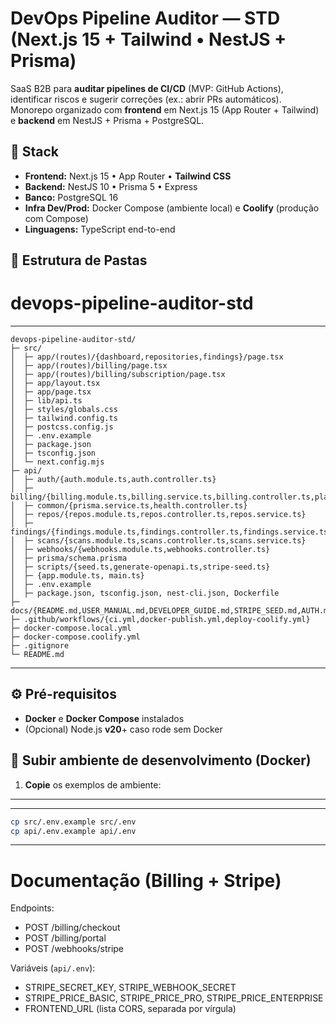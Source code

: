 
# DevOps Pipeline Auditor — STD (Next.js 15 + Tailwind • NestJS + Prisma)

SaaS B2B para **auditar pipelines de CI/CD** (MVP: GitHub Actions), identificar riscos e sugerir correções (ex.: abrir PRs automáticos).  
Monorepo organizado com **frontend** em Next.js 15 (App Router + Tailwind) e **backend** em NestJS + Prisma + PostgreSQL.

## 🧱 Stack

- **Frontend:** Next.js 15 • App Router • **Tailwind CSS**
- **Backend:** NestJS 10 • Prisma 5 • Express
- **Banco:** PostgreSQL 16
- **Infra Dev/Prod:** Docker Compose (ambiente local) e **Coolify** (produção com Compose)
- **Linguagens:** TypeScript end-to-end

## 📂 Estrutura de Pastas

# devops-pipeline-auditor-std

---
```
devops-pipeline-auditor-std/
├─ src/
│  ├─ app/(routes)/{dashboard,repositories,findings}/page.tsx
│  ├─ app/(routes)/billing/page.tsx
│  ├─ app/(routes)/billing/subscription/page.tsx
│  ├─ app/layout.tsx
│  ├─ app/page.tsx
│  ├─ lib/api.ts
│  ├─ styles/globals.css
│  ├─ tailwind.config.ts
│  ├─ postcss.config.js
│  ├─ .env.example
│  ├─ package.json
│  ├─ tsconfig.json
│  └─ next.config.mjs
├─ api/
│  ├─ auth/{auth.module.ts,auth.controller.ts}
│  ├─ billing/{billing.module.ts,billing.service.ts,billing.controller.ts,plan.guard.ts,plan.utils.ts}
│  ├─ common/{prisma.service.ts,health.controller.ts}
│  ├─ repos/{repos.module.ts,repos.controller.ts,repos.service.ts}
│  ├─ findings/{findings.module.ts,findings.controller.ts,findings.service.ts}
│  ├─ scans/{scans.module.ts,scans.controller.ts,scans.service.ts}
│  ├─ webhooks/{webhooks.module.ts,webhooks.controller.ts}
│  ├─ prisma/schema.prisma
│  ├─ scripts/{seed.ts,generate-openapi.ts,stripe-seed.ts}
│  ├─ {app.module.ts, main.ts}
│  ├─ .env.example
│  ├─ package.json, tsconfig.json, nest-cli.json, Dockerfile
├─ docs/{README.md,USER_MANUAL.md,DEVELOPER_GUIDE.md,STRIPE_SEED.md,AUTH.md}
├─ .github/workflows/{ci.yml,docker-publish.yml,deploy-coolify.yml}
├─ docker-compose.local.yml
├─ docker-compose.coolify.yml
├─ .gitignore
└─ README.md
```
---


## ⚙️ Pré-requisitos

- **Docker** e **Docker Compose** instalados
- (Opcional) Node.js **v20**+ caso rode sem Docker

## 🚀 Subir ambiente de desenvolvimento (Docker)

1) **Copie** os exemplos de ambiente:
---
---
```bash
cp src/.env.example src/.env
cp api/.env.example api/.env
```
---
# Documentação (Billing + Stripe)

Endpoints:
- POST /billing/checkout
- POST /billing/portal
- POST /webhooks/stripe

Variáveis (`api/.env`):
- STRIPE_SECRET_KEY, STRIPE_WEBHOOK_SECRET
- STRIPE_PRICE_BASIC, STRIPE_PRICE_PRO, STRIPE_PRICE_ENTERPRISE
- FRONTEND_URL (lista CORS, separada por vírgula)

